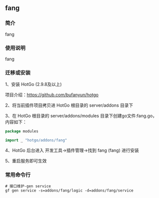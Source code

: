 ## fang

### 简介

fang


### 使用说明

fang


### 迁移或安装

1、安装 HotGo (2.9.8及以上)

项目介绍：https://github.com/bufanyun/hotgo

2、将当前插件项目拷贝进 HotGo 根目录的 server/addons 目录下

3、在 HotGo 根目录的 server/addons/modules 目录下创建go文件:fang.go，内容如下：
```go
package modules

import _ "hotgo/addons/fang"
```

4、HotGo 后台进入 开发工具->插件管理->找到 fang (fang) 进行安装

5、重启服务即可生效


### 常用命令行

```shell
# 接口维护-gen service
gf gen service -s=addons/fang/logic -d=addons/fang/service

```
